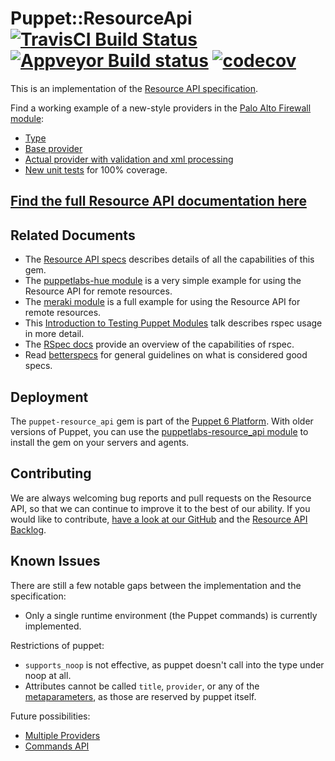 # Puppet::ResourceApi [![TravisCI Build Status](https://travis-ci.org/puppetlabs/puppet-resource_api.svg?branch=master)](https://travis-ci.org/puppetlabs/puppet-resource_api) [![Appveyor Build status](https://ci.appveyor.com/api/projects/status/8o9s1ax0hs8lm5fd/branch/master?svg=true)](https://ci.appveyor.com/project/puppetlabs/puppet-resource-api/branch/master) [![codecov](https://codecov.io/gh/puppetlabs/puppet-resource_api/branch/master/graph/badge.svg)](https://codecov.io/gh/puppetlabs/puppet-resource_api)

This is an implementation of the [Resource API specification](https://github.com/puppetlabs/puppet-specifications/blob/master/language/resource-api/README.md).

Find a working example of a new-style providers in the [Palo Alto Firewall module](https://github.com/puppetlabs/puppetlabs-panos/):
* [Type](https://github.com/puppetlabs/puppetlabs-panos/blob/master/lib/puppet/type/panos_address.rb)
* [Base provider](https://github.com/puppetlabs/puppetlabs-panos/blob/master/lib/puppet/provider/panos_provider.rb)
* [Actual provider with validation and xml processing](https://github.com/puppetlabs/puppetlabs-panos/blob/master/lib/puppet/provider/panos_address/panos_address.rb)
* [New unit tests](https://github.com/puppetlabs/puppetlabs-panos/blob/master/spec/unit/puppet/provider/panos_provider_spec.rb) for 100% coverage.

## [Find the full Resource API documentation here](https://puppet.com/docs/puppet/latest/custom_resources.html)

## Related Documents

* The [Resource API specs](https://github.com/puppetlabs/puppet-specifications/blob/master/language/resource-api/README.md) describes details of all the capabilities of this gem.
* The [puppetlabs-hue module](https://github.com/puppetlabs/puppetlabs-hue) is a very simple example for using the Resource API for remote resources.
* The [meraki module](https://github.com/meraki/puppet-module) is a full example for using the Resource API for remote resources.
* This [Introduction to Testing Puppet Modules](https://www.netways.de/index.php?id=3445#c44135) talk describes rspec usage in more detail.
* The [RSpec docs](https://relishapp.com/rspec) provide an overview of the capabilities of rspec.
* Read [betterspecs](http://www.betterspecs.org/) for general guidelines on what is considered good specs.


## Deployment

The `puppet-resource_api` gem is part of the [Puppet 6 Platform](https://puppet.com/blog/introducing-puppet-6). With older versions of Puppet, you can use the [puppetlabs-resource_api module](https://forge.puppet.com/puppetlabs/resource_api) to install the gem on your servers and agents.


## Contributing
We are always welcoming bug reports and pull requests on the Resource API, so that we can continue to improve it to the best of our ability. If you would like to contribute, [have a look at our GitHub](https://github.com/puppetlabs/puppet-resource_api) and the [Resource API Backlog](https://github.com/puppetlabs/puppet-resource_api/projects/1).


## Known Issues

There are still a few notable gaps between the implementation and the specification:
* Only a single runtime environment (the Puppet commands) is currently implemented.

Restrictions of puppet:
* `supports_noop` is not effective, as puppet doesn't call into the type under noop at all.
* Attributes cannot be called `title`, `provider`, or any of the [metaparameters](https://puppet.com/docs/puppet/5.5/metaparameter.html), as those are reserved by puppet itself.

Future possibilities:
* [Multiple Providers](https://tickets.puppetlabs.com/browse/PDK-530)
* [Commands API](https://tickets.puppetlabs.com/browse/PDK-847)
